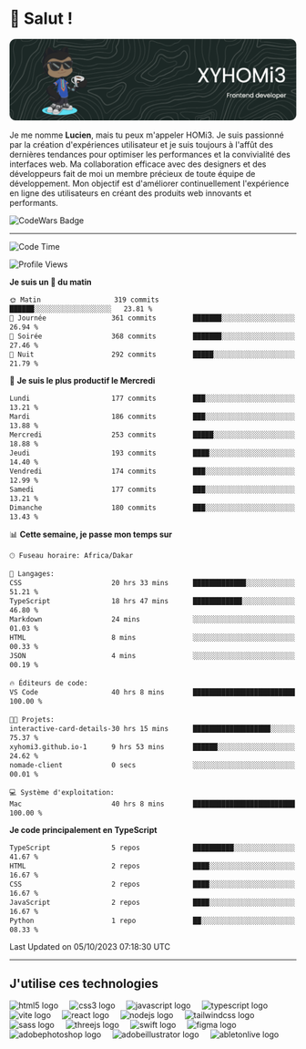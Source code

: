 # 👋 Salut !

![Header](./github-header-image.png)

Je me nomme **Lucien**, mais tu peux m'appeler HOMi3. Je suis passionné par la création d'expériences utilisateur et je suis toujours à l'affût des dernières tendances pour optimiser les performances et la convivialité des interfaces web. Ma collaboration efficace avec des designers et des développeurs fait de moi un membre précieux de toute équipe de développement. Mon objectif est d'améliorer continuellement l'expérience en ligne des utilisateurs en créant des produits web innovants et performants.

![CodeWars Badge](https://www.codewars.com/users/xyhomi3/badges/small)

---
<!--START_SECTION:waka-->
![Code Time](http://img.shields.io/badge/Code%20Time-79%20hrs%2019%20mins-blue)

![Profile Views](http://img.shields.io/badge/Vues%20du%20profil-122-blue)

**Je suis un 🐤 du matin** 

```text
🌞 Matin                  319 commits         ██████░░░░░░░░░░░░░░░░░░░   23.81 % 
🌆 Journée                361 commits         ███████░░░░░░░░░░░░░░░░░░   26.94 % 
🌃 Soirée                 368 commits         ███████░░░░░░░░░░░░░░░░░░   27.46 % 
🌙 Nuit                   292 commits         █████░░░░░░░░░░░░░░░░░░░░   21.79 % 
```
📅 **Je suis le plus productif le Mercredi** 

```text
Lundi                    177 commits         ███░░░░░░░░░░░░░░░░░░░░░░   13.21 % 
Mardi                    186 commits         ███░░░░░░░░░░░░░░░░░░░░░░   13.88 % 
Mercredi                 253 commits         █████░░░░░░░░░░░░░░░░░░░░   18.88 % 
Jeudi                    193 commits         ████░░░░░░░░░░░░░░░░░░░░░   14.40 % 
Vendredi                 174 commits         ███░░░░░░░░░░░░░░░░░░░░░░   12.99 % 
Samedi                   177 commits         ███░░░░░░░░░░░░░░░░░░░░░░   13.21 % 
Dimanche                 180 commits         ███░░░░░░░░░░░░░░░░░░░░░░   13.43 % 
```


📊 **Cette semaine, je passe mon temps sur** 

```text
🕑︎ Fuseau horaire: Africa/Dakar

💬 Langages: 
CSS                      20 hrs 33 mins      █████████████░░░░░░░░░░░░   51.21 % 
TypeScript               18 hrs 47 mins      ████████████░░░░░░░░░░░░░   46.80 % 
Markdown                 24 mins             ░░░░░░░░░░░░░░░░░░░░░░░░░   01.03 % 
HTML                     8 mins              ░░░░░░░░░░░░░░░░░░░░░░░░░   00.33 % 
JSON                     4 mins              ░░░░░░░░░░░░░░░░░░░░░░░░░   00.19 % 

🔥 Éditeurs de code: 
VS Code                  40 hrs 8 mins       █████████████████████████   100.00 % 

🐱‍💻 Projets: 
interactive-card-details-30 hrs 15 mins      ███████████████████░░░░░░   75.37 % 
xyhomi3.github.io-1      9 hrs 53 mins       ██████░░░░░░░░░░░░░░░░░░░   24.62 % 
nomade-client            0 secs              ░░░░░░░░░░░░░░░░░░░░░░░░░   00.01 % 

💻 Système d'exploitation: 
Mac                      40 hrs 8 mins       █████████████████████████   100.00 % 
```

**Je code principalement en TypeScript** 

```text
TypeScript               5 repos             ██████████░░░░░░░░░░░░░░░   41.67 % 
HTML                     2 repos             ████░░░░░░░░░░░░░░░░░░░░░   16.67 % 
CSS                      2 repos             ████░░░░░░░░░░░░░░░░░░░░░   16.67 % 
JavaScript               2 repos             ████░░░░░░░░░░░░░░░░░░░░░   16.67 % 
Python                   1 repo              ██░░░░░░░░░░░░░░░░░░░░░░░   08.33 % 
```




 Last Updated on 05/10/2023 07:18:30 UTC
<!--END_SECTION:waka-->
---

## J'utilise ces technologies

<div align="left">
  <img src="https://skillicons.dev/icons?i=html" height="40" alt="html5 logo"  />
  <img width="12" />
  <img src="https://skillicons.dev/icons?i=css" height="40" alt="css3 logo"  />
  <img width="12" />
  <img src="https://skillicons.dev/icons?i=js" height="40" alt="javascript logo"  />
  <img width="12" />
  <img src="https://skillicons.dev/icons?i=ts" height="40" alt="typescript logo"  />
  <img width="12" />
  <img src="https://skillicons.dev/icons?i=vite" height="40" alt="vite logo"  />
  <img width="12" />
  <img src="https://skillicons.dev/icons?i=react" height="40" alt="react logo"  />
  <img width="12" />
  <img src="https://cdn.jsdelivr.net/gh/devicons/devicon/icons/nodejs/nodejs-original.svg" height="40" alt="nodejs logo"  />
  <img width="12" />
  <img src="https://skillicons.dev/icons?i=tailwind" height="40" alt="tailwindcss logo"  />
  <img width="12" />
  <img src="https://skillicons.dev/icons?i=sass" height="40" alt="sass logo"  />
  <img width="12" />
  <img src="https://skillicons.dev/icons?i=threejs" height="40" alt="threejs logo"  />
  <img width="12" />
  <img src="https://skillicons.dev/icons?i=swift" height="40" alt="swift logo"  />
  <img width="12" />
  <img src="https://skillicons.dev/icons?i=figma" height="40" alt="figma logo"  />
  <img width="12" />
  <img src="https://skillicons.dev/icons?i=ps" height="40" alt="adobephotoshop logo"  />
  <img width="12" />
  <img src="https://skillicons.dev/icons?i=ai" height="40" alt="adobeillustrator logo"  />
  <img width="12" />
  <img src="https://skillicons.dev/icons?i=ableton" height="40" alt="abletonlive logo"  />
</div>



